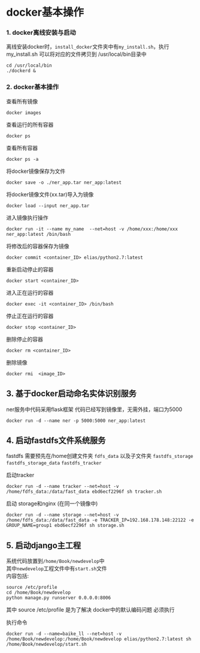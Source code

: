 # docker基本操作
### 1. docker离线安装与启动
离线安装docker时，``install_docker``文件夹中有``my_install.sh``，执行my_install.sh 可以将对应的文件拷贝到 /usr/local/bin目录中  

	cd /usr/local/bin
	./dockerd &
### 2. docker基本操作
查看所有镜像  
	
	docker images
查看运行的所有容器

	docker ps
查看所有容器

	docker ps -a

将docker镜像保存为文件

	docker save -o ./ner_app.tar ner_app:latest
将docker镜像文件(xx.tar)导入为镜像

	docker load --input ner_app.tar

进入镜像执行操作

	docker run -it --name my_name  --net=host -v /home/xxx:/home/xxx ner_app:latest /bin/bash

将修改后的容器保存为镜像

	docker commit <container_ID> elias/python2.7:latest

重新启动停止的容器

	docker start <container_ID>

进入正在运行的容器

	docker exec -it <container_ID> /bin/bash

停止正在运行的容器

	docker stop <container_ID>

删除停止的容器

	docker rm <container_ID>

删除镜像

	docker rmi  <image_ID>
	
## 3. 基于docker启动命名实体识别服务
ner服务中代码采用flask框架  代码已经写到镜像里，无需外挂，端口为5000

	docker run -d --name ner -p 5000:5000 ner_app:latest
	
## 4. 启动fastdfs文件系统服务
fastdfs 需要预先在/home创建文件夹  ``fdfs_data`` 以及子文件夹 ``fastdfs_storage`` ``fastdfs_storage_data`` ``fastdfs_tracker``

启动tracker  

	docker run -d --name tracker --net=host -v /home/fdfs_data:/data/fast_data ebd6ecf2296f sh tracker.sh

启动 storage和nginx (在同一个镜像中)

	docker run -d --name storage --net=host -v /home/fdfs_data:/data/fast_data -e TRACKER_IP=192.168.178.148:22122 -e GROUP_NAME=group1 ebd6ecf2296f sh storage.sh
	
## 5. 启动django主工程 
系统代码放置到``/home/Book/newdevelop``中  
其中``newdevelop``工程文件中有``start.sh``文件  
内容包括:

	source /etc/profile
	cd /home/Book/newdevelop
	python manage.py runserver 0.0.0.0:8006
其中 source /etc/profile 是为了解决 docker中的默认编码问题 必须执行

执行命令 

	docker run -d --name=baike_ll --net=host -v /home/Book/newdevelop:/home/Book/newdevelop elias/python2.7:latest sh /home/Book/newdevelop/start.sh
